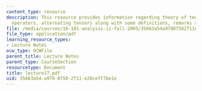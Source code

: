 ```yaml
---
content_type: resource
description: This resource provides information regarding theory of tensors, pullback
  operators, alternating tensors along with some definitions, remarks and proofs.
file: /media/courses/18-101-analysis-ii-fall-2005/35663a54a97807582f11e26ceff7be1e_lecture17.pdf
file_type: application/pdf
learning_resource_types:
- Lecture Notes
ocw_type: OCWFile
parent_title: Lecture Notes
parent_type: CourseSection
resourcetype: Document
title: lecture17.pdf
uid: 35663a54-a978-0758-2f11-e26ceff7be1e
---
```

